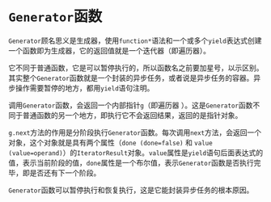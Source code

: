 # `Generator`函数

`Generator`顾名思义是生成器，使用`function*`语法和一个或多个`yield`表达式创建一个函数即为生成器，它的返回值就是一个迭代器（即遍历器）。

它不同于普通函数，它是可以暂停执行的，所以函数名之前要加星号，以示区别。其实整个`Generator`函数就是一个封装的异步任务，或者说是异步任务的容器。异步操作需要暂停的地方，都用`yield`语句注明。

调用`Generator`函数，会返回一个内部指针`g`（即遍历器 ）。这是`Generator`函数不同于普通函数的另一个地方，即执行它不会返回结果，返回的是指针对象。

`g.next`方法的作用是分阶段执行`Generator`函数。每次调用`next`方法，会返回一个对象，这个对象就是具有两个属性（`done (done=false)` 和 `value (value=operand)`）的`IteratorResult`对象。`value`属性是`yield`语句后面表达式的值，表示当前阶段的值，`done`属性是一个布尔值，表示`Generator`函数是否执行完毕，即是否还有下一个阶段。

`Generator`函数可以暂停执行和恢复执行，这是它能封装异步任务的根本原因。
